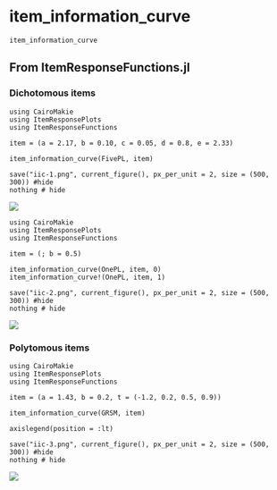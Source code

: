 # item\_information\_curve

```@docs; canonical=false
item_information_curve
```

## From ItemResponseFunctions.jl
### Dichotomous items
```@example iic-1
using CairoMakie
using ItemResponsePlots
using ItemResponseFunctions

item = (a = 2.17, b = 0.10, c = 0.05, d = 0.8, e = 2.33)

item_information_curve(FivePL, item)

save("iic-1.png", current_figure(), px_per_unit = 2, size = (500, 300)) #hide
nothing # hide
```

![](iic-1.png)

```@example iic-2
using CairoMakie
using ItemResponsePlots
using ItemResponseFunctions

item = (; b = 0.5)

item_information_curve(OnePL, item, 0)
item_information_curve!(OnePL, item, 1)

save("iic-2.png", current_figure(), px_per_unit = 2, size = (500, 300)) #hide
nothing # hide
```

![](iic-2.png)

### Polytomous items
```@example iic-3 
using CairoMakie
using ItemResponsePlots
using ItemResponseFunctions

item = (a = 1.43, b = 0.2, t = (-1.2, 0.2, 0.5, 0.9))

item_information_curve(GRSM, item)

axislegend(position = :lt)

save("iic-3.png", current_figure(), px_per_unit = 2, size = (500, 300)) #hide
nothing # hide
```

![](iic-3.png)
